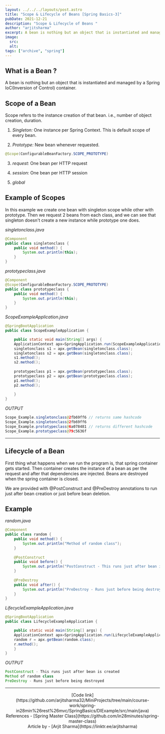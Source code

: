```yaml
---
layout: ../../../layouts/post.astro
title: "Scope & Lifecycle of Beans [Spring Basics-3]"
pubDate: 2021-12-21
description: "Scope & Lifecycle of Beans "
author: "arjitsharma"
excerpt: A bean is nothing but an object that is instantiated and managed by a Spring IoC(Inversion of Control) container.
image:
  src:
  alt:
tags: ["archive", "spring"]
---
```


## What is a Bean ?
A bean is nothing but an object that is instantiated and managed by a Spring IoC(Inversion of Control) container.

## Scope of a Bean
Scope refers to the instance creation of that bean. i.e., number of object creation, duration.

1. _Singleton:_ One instance per Spring Context. This is default scope of every bean.

2. _Prototype:_ New bean whenever requested.
```java
@Scope(ConfigurableBeanFactory.SCOPE_PROTOTYPE)
```

3. _request:_ One bean per HTTP request

4. _session:_ One bean per HTTP session

5. _global_

## Example of Scopes
In this example we create one bean with singleton scope while other with prototype. Then we request 2 beans from each class, and we can see that singleton doesn't create a new instance while prototype one does.

_singletonclass.java_
```java
@Component
public class singletonclass {
	public void method() {
		System.out.println(this);
	}
}
``` 

_prototypeclass.java_
```java
@Component
@Scope(ConfigurableBeanFactory.SCOPE_PROTOTYPE)
public class prototypeclass {
	public void method() {
		System.out.println(this);
	}
}
```

_ScopeExampleApplication.java_
```java
@SpringBootApplication
public class ScopeExampleApplication {

	public static void main(String[] args) {
	ApplicationContext apx=SpringApplication.run(ScopeExampleApplication.class, args);
	singletonclass s1 = apx.getBean(singletonclass.class);
	singletonclass s2 = apx.getBean(singletonclass.class);
	s1.method();
	s2.method();
	
	prototypeclass p1 = apx.getBean(prototypeclass.class);
	prototypeclass p2 = apx.getBean(prototypeclass.class);
	p1.method();
	p2.method();
	
	}
}
``` 

_OUTPUT_
```java
Scope_Example.singletonclass@2fb69ff6 // returns same hashcode
Scope_Example.singletonclass@2fb69ff6
Scope_Example.prototypeclass@6a078481 // returns different hashcode
Scope_Example.prototypeclass@79c5636f
```

---

## Lifecycle of a Bean
First thing what happens when we run the program is, that spring container gets started. Then container creates the instance of a bean as per the request and after that dependencies are injected. Beans are destroyed when the spring container is closed.

We are provided with @PostConstruct and @PreDestroy annotations to run just after bean creation or just before bean deletion. 

## Example 

_random.java_

```java
@Component
public class random {
	public void method() {
		System.out.println("Method of random class");
	}
	
	@PostConstruct
	public void before() {
		System.out.println("PostConstruct - This runs just after bean is created");
	}
	
	@PreDestroy
	public void after() {
		System.out.println("PreDestroy - Runs just before being destroyed");
	}
}
```

_LifecycleExampleApplication.java_

```java
@SpringBootApplication
public class LifecycleExampleApplication {

	public static void main(String[] args) {
	ApplicationContext apx=SpringApplication.run(LifecycleExampleApplication.class, args);
	random r = apx.getBean(random.class);
	r.method();
	}
}
```

_OUTPUT_
```java
PostConstruct - This runs just after bean is created
Method of random class
PreDestroy - Runs just before being destroyed
```
---
<center>[Code link](https://github.com/arjitsharma32/MiniProjects/tree/main/course-work/spring-in28min%26rest%26mvc/SpringBasics/DIExample/src/main/java)<br>References - [Spring Master Class](https://github.com/in28minutes/spring-master-class) <br/>
Article by - [Arjit Sharma](https://linktr.ee/arjitsharma)<center>